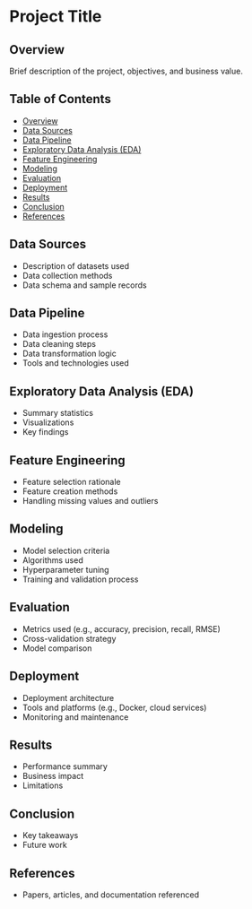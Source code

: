 # Project Title

## Overview
Brief description of the project, objectives, and business value.

## Table of Contents
- [Overview](#overview)
- [Data Sources](#data-sources)
- [Data Pipeline](#data-pipeline)
- [Exploratory Data Analysis (EDA)](#exploratory-data-analysis-eda)
- [Feature Engineering](#feature-engineering)
- [Modeling](#modeling)
- [Evaluation](#evaluation)
- [Deployment](#deployment)
- [Results](#results)
- [Conclusion](#conclusion)
- [References](#references)

## Data Sources
- Description of datasets used
- Data collection methods
- Data schema and sample records

## Data Pipeline
- Data ingestion process
- Data cleaning steps
- Data transformation logic
- Tools and technologies used

## Exploratory Data Analysis (EDA)
- Summary statistics
- Visualizations
- Key findings

## Feature Engineering
- Feature selection rationale
- Feature creation methods
- Handling missing values and outliers

## Modeling
- Model selection criteria
- Algorithms used
- Hyperparameter tuning
- Training and validation process

## Evaluation
- Metrics used (e.g., accuracy, precision, recall, RMSE)
- Cross-validation strategy
- Model comparison

## Deployment
- Deployment architecture
- Tools and platforms (e.g., Docker, cloud services)
- Monitoring and maintenance

## Results
- Performance summary
- Business impact
- Limitations

## Conclusion
- Key takeaways
- Future work

## References
- Papers, articles, and documentation referenced
